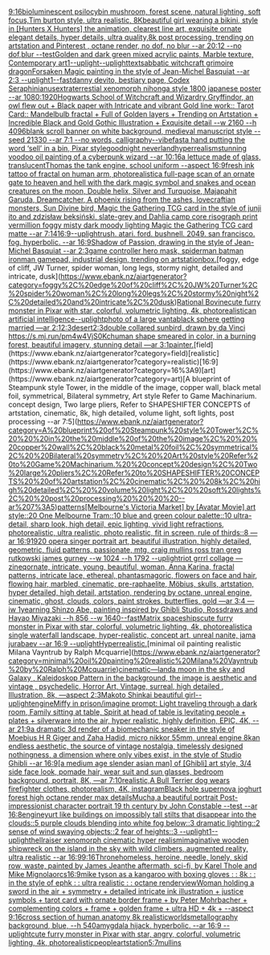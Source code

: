 [9:16](https://www.ebank.nz/aiartgenerator?category=9%3A16)[bioluminescent psilocybin mushroom, forest scene, natural lighting, soft focus,Tim burton style, ultra realistic, 8K](https://www.ebank.nz/aiartgenerator?category=bioluminescent%20psilocybin%20mushroom%2C%20forest%20scene%2C%20natural%20lighting%2C%20soft%20focus%2CTim%20burton%20style%2C%20ultra%20realistic%2C%208K)[beautiful girl wearing a bikini, style in [Hunters X Hunters] the animation, clearest line art, exquisite ornate elegant details, hyper details, ultra quality,8k post processing, trending on artstation and Pinterest , octane render, no dof, no blur --ar 20:12 --no dof,blur --test](https://www.ebank.nz/aiartgenerator?category=beautiful%20girl%20wearing%20a%20bikini%2C%20style%20in%20%5BHunters%20X%20Hunters%5D%20the%20animation%2C%20clearest%20line%20art%2C%20exquisite%20ornate%20elegant%20details%2C%20hyper%20details%2C%20ultra%20quality%2C8k%20post%20processing%2C%20trending%20on%20artstation%20and%20Pinterest%20%2C%20octane%20render%2C%20no%20dof%2C%20no%20blur%20--ar%2020%3A12%20--no%20dof%2Cblur%20--test)[Golden and dark green mixed acrylic paints, Marble texture, Contemporary art](https://www.ebank.nz/aiartgenerator?category=Golden%20and%20dark%20green%20mixed%20acrylic%20paints%2C%20Marble%20texture%2C%20Contemporary%20art)[1](https://www.ebank.nz/aiartgenerator?category=1)[--uplight](https://www.ebank.nz/aiartgenerator?category=--uplight)[--uplight](https://www.ebank.nz/aiartgenerator?category=--uplight)[text](https://www.ebank.nz/aiartgenerator?category=text)[sabbatic witchcraft grimoire dragon](https://www.ebank.nz/aiartgenerator?category=sabbatic%20witchcraft%20grimoire%20dragon)[Forsaken Magic painting in the style of Jean-Michel Basquiat --ar 2:3 --uplight](https://www.ebank.nz/aiartgenerator?category=Forsaken%20Magic%20painting%20in%20the%20style%20of%20Jean-Michel%20Basquiat%20--ar%202%3A3%20--uplight)[1](https://www.ebank.nz/aiartgenerator?category=1)[--fast](https://www.ebank.nz/aiartgenerator?category=--fast)[danny devito, bestiary page, Codex Seraphinianus](https://www.ebank.nz/aiartgenerator?category=danny%20devito%2C%20bestiary%20page%2C%20Codex%20Seraphinianus)[extraterrestial xenomorph nihonga style 1800 japanese poster --ar 1080:1920](https://www.ebank.nz/aiartgenerator?category=extraterrestial%20xenomorph%20nihonga%20style%201800%20japanese%20poster%20--ar%201080%3A1920)[Hogwarts School of Witchcraft and Wizardry Gryffindor, an owl flew out + Black paper with Intricate and vibrant Gold line work:: Tarot Card:: Mandelbulb fractal + Full of Golden layers + Trending on Artstation + Incredible Black and Gold Gothic Illustration + Exquisite detail --w 2160  --h 4096](https://www.ebank.nz/aiartgenerator?category=Hogwarts%20School%20of%20Witchcraft%20and%20Wizardry%20Gryffindor%2C%20an%20owl%20flew%20out%20%2B%20Black%20paper%20with%20Intricate%20and%20vibrant%20Gold%20line%20work%3A%3A%20Tarot%20Card%3A%3A%20Mandelbulb%20fractal%20%2B%20Full%20of%20Golden%20layers%20%2B%20Trending%20on%20Artstation%20%2B%20Incredible%20Black%20and%20Gold%20Gothic%20Illustration%20%2B%20Exquisite%20detail%20--w%202160%20%20--h%204096)[blank scroll banner on white background, medieval manuscript style --seed 21330 --ar 7:1 --no words, calligraphy](https://www.ebank.nz/aiartgenerator?category=blank%20scroll%20banner%20on%20white%20background%2C%20medieval%20manuscript%20style%20--seed%2021330%20--ar%207%3A1%20--no%20words%2C%20calligraphy)[--vibefast](https://www.ebank.nz/aiartgenerator?category=--vibefast)[a hand putting the word ‘sell’ in a bin, Pixar style](https://www.ebank.nz/aiartgenerator?category=a%20hand%20putting%20the%20word%20%E2%80%98sell%E2%80%99%20in%20a%20bin%2C%20Pixar%20style)[goodnight neverland](https://www.ebank.nz/aiartgenerator?category=goodnight%20neverland)[hyperrealism](https://www.ebank.nz/aiartgenerator?category=hyperrealism)[stunning voodoo oil painting of a cyberpunk wizard --ar 10:16](https://www.ebank.nz/aiartgenerator?category=stunning%20voodoo%20oil%20painting%20of%20a%20cyberpunk%20wizard%20--ar%2010%3A16)[a lettuce made of glass, translucent](https://www.ebank.nz/aiartgenerator?category=a%20lettuce%20made%20of%20glass%2C%20translucent)[Thomas the tank engine, school uniform --aspect 16:9](https://www.ebank.nz/aiartgenerator?category=Thomas%20the%20tank%20engine%2C%20school%20uniform%20--aspect%2016%3A9)[fresh ink tattoo of fractal on human arm, photorealistic](https://www.ebank.nz/aiartgenerator?category=fresh%20ink%20tattoo%20of%20fractal%20on%20human%20arm%2C%20photorealistic)[a full-page scan of an ornate gate to heaven and hell with the dark magic symbol and snakes and ocean creatures on the moon, Double helix, Silver and Turquoise, Majapahit Garuda, Dreamcatcher, A phoenix rising from the ashes, lovecraftian monsters, Sun Divine bird, Magic the Gathering TCG card in the style of junji ito and zdzisław beksiński, slate-grey and Dahlia camp core risograph print vermillion foggy misty dark moody lighting Magic the Gathering TCG card matte --ar 7:14](https://www.ebank.nz/aiartgenerator?category=a%20full-page%20scan%20of%20an%20ornate%20gate%20to%20heaven%20and%20hell%20with%20the%20dark%20magic%20symbol%20and%20snakes%20and%20ocean%20creatures%20on%20the%20moon%2C%20Double%20helix%2C%20Silver%20and%20Turquoise%2C%20Majapahit%20Garuda%2C%20Dreamcatcher%2C%20A%20phoenix%20rising%20from%20the%20ashes%2C%20lovecraftian%20monsters%2C%20Sun%20Divine%20bird%2C%20Magic%20the%20Gathering%20TCG%20card%20in%20the%20style%20of%20junji%20ito%20and%20zdzis%C5%82aw%20beksi%C5%84ski%2C%20slate-grey%20and%20Dahlia%20camp%20core%20risograph%20print%20vermillion%20foggy%20misty%20dark%20moody%20lighting%20Magic%20the%20Gathering%20TCG%20card%20matte%20--ar%207%3A14)[16:9](https://www.ebank.nz/aiartgenerator?category=16%3A9)[--uplight](https://www.ebank.nz/aiartgenerator?category=--uplight)[rush.  atari.  ford.  bushnell.  2049.  san francisco.  fog. hyperbolic.  --ar 16:9](https://www.ebank.nz/aiartgenerator?category=rush.%20%20atari.%20%20ford.%20%20bushnell.%20%202049.%20%20san%20francisco.%20%20fog.%20hyperbolic.%20%20--ar%2016%3A9)[Shadow of Passion, drawing in the style of Jean-Michel Basquiat --ar 2:3](https://www.ebank.nz/aiartgenerator?category=Shadow%20of%20Passion%2C%20drawing%20in%20the%20style%20of%20Jean-Michel%20Basquiat%20--ar%202%3A3)[game controller hero mask, spiderman batman ironman gamepad, industrial design, trending on artstation](https://www.ebank.nz/aiartgenerator?category=game%20controller%20hero%20mask%2C%20spiderman%20batman%20ironman%20gamepad%2C%20industrial%20design%2C%20trending%20on%20artstation)[box.](https://www.ebank.nz/aiartgenerator?category=box.)[foggy, edge of cliff, JW Turner, spider woman, long legs, stormy night, detailed and intricate, dusk](https://www.ebank.nz/aiartgenerator?category=foggy%2C%20edge%20of%20cliff%2C%20JW%20Turner%2C%20spider%20woman%2C%20long%20legs%2C%20stormy%20night%2C%20detailed%20and%20intricate%2C%20dusk)[Rational Bovine](https://www.ebank.nz/aiartgenerator?category=Rational%20Bovine)[cute furry monster in Pixar with star, colorful, volumetric lighting, 4k, photorealistic](https://www.ebank.nz/aiartgenerator?category=cute%20furry%20monster%20in%20Pixar%20with%20star%2C%20colorful%2C%20volumetric%20lighting%2C%204k%2C%20photorealistic)[an artificial intelligence](https://www.ebank.nz/aiartgenerator?category=an%20artificial%20intelligence)[--uplight](https://www.ebank.nz/aiartgenerator?category=--uplight)[photo of a large vantablack sphere getting married  —ar 2:1](https://www.ebank.nz/aiartgenerator?category=photo%20of%20a%20large%20vantablack%20sphere%20getting%20married%20%20%E2%80%94ar%202%3A1)[2:3](https://www.ebank.nz/aiartgenerator?category=2%3A3)[desert](https://www.ebank.nz/aiartgenerator?category=desert)[2:3](https://www.ebank.nz/aiartgenerator?category=2%3A3)[double collared sunbird, drawn by  da Vinci <https://s.mj.run/pm4w4VjS0Kc>](https://www.ebank.nz/aiartgenerator?category=double%20collared%20sunbird%2C%20drawn%20by%20%20da%20Vinci%20%3Chttps%3A//s.mj.run/pm4w4VjS0Kc%3E)[human shape smeared in color, in a burning forest, beautiful imagery, stunning detail —ar 3:1](https://www.ebank.nz/aiartgenerator?category=human%20shape%20smeared%20in%20color%2C%20in%20a%20burning%20forest%2C%20beautiful%20imagery%2C%20stunning%20detail%20%E2%80%94ar%203%3A1)[painter.](https://www.ebank.nz/aiartgenerator?category=painter.)[field](https://www.ebank.nz/aiartgenerator?category=field)[realistic](https://www.ebank.nz/aiartgenerator?category=realistic)[16:9](https://www.ebank.nz/aiartgenerator?category=16%3A9)[art](https://www.ebank.nz/aiartgenerator?category=art)[A blueprint of Steampunk style Tower,   in the middle of the image,   copper wall, black metal foil, symmetrical,  Bilateral symmetry,  Art style Refer to Game Machinarium.  concept design, Two large pliers, Refer to SHAPESHIFTER CONCEPTS  of artstation, cinematic,  8k, high detailed,  volume light,  soft lights,  post processing    --ar 7:5](https://www.ebank.nz/aiartgenerator?category=A%20blueprint%20of%20Steampunk%20style%20Tower%2C%20%20%20in%20the%20middle%20of%20the%20image%2C%20%20%20copper%20wall%2C%20black%20metal%20foil%2C%20symmetrical%2C%20%20Bilateral%20symmetry%2C%20%20Art%20style%20Refer%20to%20Game%20Machinarium.%20%20concept%20design%2C%20Two%20large%20pliers%2C%20Refer%20to%20SHAPESHIFTER%20CONCEPTS%20%20of%20artstation%2C%20cinematic%2C%20%208k%2C%20high%20detailed%2C%20%20volume%20light%2C%20%20soft%20lights%2C%20%20post%20processing%20%20%20%20--ar%207%3A5)[patterns](https://www.ebank.nz/aiartgenerator?category=patterns)[[Melbourne's Victoria Market] by [Avatar Movie] art style::20 One Melbourne Tram::10 blue and green colour palette::10 ultra-detail, sharp look, high detail, epic lighting, vivid light refractions, photorealistic, ultra realistic, photo realistic, fit in screen, rule of thirds::8 —ar 16:9](https://www.ebank.nz/aiartgenerator?category=%5BMelbourne%27s%20Victoria%20Market%5D%20by%20%5BAvatar%20Movie%5D%20art%20style%3A%3A20%20One%20Melbourne%20Tram%3A%3A10%20blue%20and%20green%20colour%20palette%3A%3A10%20ultra-detail%2C%20sharp%20look%2C%20high%20detail%2C%20epic%20lighting%2C%20vivid%20light%20refractions%2C%20photorealistic%2C%20ultra%20realistic%2C%20photo%20realistic%2C%20fit%20in%20screen%2C%20rule%20of%20thirds%3A%3A8%20%E2%80%94ar%2016%3A9)[1920 opera singer portrait art, beautiful illustration, highly detailed, geometric, fluid patterns, passionate, mtg, craig mullins ross tran greg rutkowski james gurney --w 1024 --h 1792 --uplight](https://www.ebank.nz/aiartgenerator?category=1920%20opera%20singer%20portrait%20art%2C%20beautiful%20illustration%2C%20highly%20detailed%2C%20geometric%2C%20fluid%20patterns%2C%20passionate%2C%20mtg%2C%20craig%20mullins%20ross%20tran%20greg%20rutkowski%20james%20gurney%20--w%201024%20--h%201792%20--uplight)[riot grrrl collage —zineq](https://www.ebank.nz/aiartgenerator?category=riot%20grrrl%20collage%20%E2%80%94zineq)[ornate, intricate, young, beautiful, woman, Anna Karina, fractal patterns, intricate lace, ethereal, phantasmagoric, flowers on face and hair, flowing hair, marbled, cinematic, pre-raphaelite, Möbius, skulls, artstation, hyper detailed, high detail, artstation, rendering by octane, unreal engine, cinematic, ghost, clouds, colors, paint strokes, butterflies, gold —ar 3:4 —iw 1](https://www.ebank.nz/aiartgenerator?category=ornate%2C%20intricate%2C%20young%2C%20beautiful%2C%20woman%2C%20Anna%20Karina%2C%20fractal%20patterns%2C%20intricate%20lace%2C%20ethereal%2C%20phantasmagoric%2C%20flowers%20on%20face%20and%20hair%2C%20flowing%20hair%2C%20marbled%2C%20cinematic%2C%20pre-raphaelite%2C%20M%C3%B6bius%2C%20skulls%2C%20artstation%2C%20hyper%20detailed%2C%20high%20detail%2C%20artstation%2C%20rendering%20by%20octane%2C%20unreal%20engine%2C%20cinematic%2C%20ghost%2C%20clouds%2C%20colors%2C%20paint%20strokes%2C%20butterflies%2C%20gold%20%E2%80%94ar%203%3A4%20%E2%80%94iw%201)[yearning Shinzo Abe, painting inspired by Ghibli Studio, Rossdraws and Hayao Miyazaki --h 856 --w 1640](https://www.ebank.nz/aiartgenerator?category=yearning%20Shinzo%20Abe%2C%20painting%20inspired%20by%20Ghibli%20Studio%2C%20Rossdraws%20and%20Hayao%20Miyazaki%20--h%20856%20--w%201640)[--fast](https://www.ebank.nz/aiartgenerator?category=--fast)[Matrix spaceships](https://www.ebank.nz/aiartgenerator?category=Matrix%20spaceships)[cute furry monster in Pixar with star, colorful, volumetric lighting, 4k, photorealistic](https://www.ebank.nz/aiartgenerator?category=cute%20furry%20monster%20in%20Pixar%20with%20star%2C%20colorful%2C%20volumetric%20lighting%2C%204k%2C%20photorealistic)[a single waterfall landscape, hyper-realistic, concept art, unreal nanite, jama jurabaev --ar 16:9 --uplight](https://www.ebank.nz/aiartgenerator?category=a%20single%20waterfall%20landscape%2C%20hyper-realistic%2C%20concept%20art%2C%20unreal%20nanite%2C%20jama%20jurabaev%20--ar%2016%3A9%20--uplight)[Hyperrealistic.](https://www.ebank.nz/aiartgenerator?category=Hyperrealistic.)[minimal oil painting realistic Milana Vayntrub by Ralph Mcquarrie](https://www.ebank.nz/aiartgenerator?category=minimal%20oil%20painting%20realistic%20Milana%20Vayntrub%20by%20Ralph%20Mcquarrie)[cinematic](https://www.ebank.nz/aiartgenerator?category=cinematic)[—land](https://www.ebank.nz/aiartgenerator?category=%E2%80%94land)[a moon in the sky and Galaxy , Kaleidoskop Pattern in the background, the image is aesthetic and vintage , psychedelic, Horror Art, Vintage, surreal, high detailed , Illustration, 8k, —aspect 2:3](https://www.ebank.nz/aiartgenerator?category=a%20moon%20in%20the%20sky%20and%20Galaxy%20%2C%20Kaleidoskop%20Pattern%20in%20the%20background%2C%20the%20image%20is%20aesthetic%20and%20vintage%20%2C%20psychedelic%2C%20Horror%20Art%2C%20Vintage%2C%20surreal%2C%20high%20detailed%20%2C%20Illustration%2C%208k%2C%20%E2%80%94aspect%202%3A3)[Makoto Shinkai beautiful girl](https://www.ebank.nz/aiartgenerator?category=Makoto%20Shinkai%20beautiful%20girl)[--uplight](https://www.ebank.nz/aiartgenerator?category=--uplight)[engine](https://www.ebank.nz/aiartgenerator?category=engine)[Miffy in prison](https://www.ebank.nz/aiartgenerator?category=Miffy%20in%20prison)[/imagine prompt: Light traveling through a dark room, Family sitting at table, Spirit at head of table is levitating people + plates + silverware into the air, hyper realistic, highly definition, EPIC, 4K, --ar 21:9](https://www.ebank.nz/aiartgenerator?category=/imagine%20prompt%3A%20Light%20traveling%20through%20a%20dark%20room%2C%20Family%20sitting%20at%20table%2C%20Spirit%20at%20head%20of%20table%20is%20levitating%20people%20%2B%20plates%20%2B%20silverware%20into%20the%20air%2C%20hyper%20realistic%2C%20highly%20definition%2C%20EPIC%2C%204K%2C%20--ar%2021%3A9)[a dramatic 3d render of a biomechanic sneaker in the style of Moebius H R Giger and Zaha Hadid, micro nikkor 55mm, unreal engine 8k](https://www.ebank.nz/aiartgenerator?category=a%20dramatic%203d%20render%20of%20a%20biomechanic%20sneaker%20in%20the%20style%20of%20Moebius%20H%20R%20Giger%20and%20Zaha%20Hadid%2C%20micro%20nikkor%2055mm%2C%20unreal%20engine%208k)[an endless aesthetic, the source of vintage nostalgia, timelessly designed nothingness, a dimension where only vibes exist, in the style of Studio Ghibli --ar 16:9](https://www.ebank.nz/aiartgenerator?category=an%20endless%20aesthetic%2C%20the%20source%20of%20vintage%20nostalgia%2C%20timelessly%20designed%20nothingness%2C%20a%20dimension%20where%20only%20vibes%20exist%2C%20in%20the%20style%20of%20Studio%20Ghibli%20--ar%2016%3A9)[[a medium age slender asian man] of [Ghibli] art style, 3/4 side face look, pomade hair, wear suit and sun glasses, bedroom background, portrait, 8K,  —ar 7:10](https://www.ebank.nz/aiartgenerator?category=%5Ba%20medium%20age%20slender%20asian%20man%5D%20of%20%5BGhibli%5D%20art%20style%2C%203/4%20side%20face%20look%2C%20pomade%20hair%2C%20wear%20suit%20and%20sun%20glasses%2C%20bedroom%20background%2C%20portrait%2C%208K%2C%20%20%E2%80%94ar%207%3A10)[realistic,](https://www.ebank.nz/aiartgenerator?category=realistic%2C)[A Bull Terrier dog wears firefighter clothes, photorealism, 4K, instagram](https://www.ebank.nz/aiartgenerator?category=A%20Bull%20Terrier%20dog%20wears%20firefighter%20clothes%2C%20photorealism%2C%204K%2C%20instagram)[Black hole supernova joghurt forest high octane render max details](https://www.ebank.nz/aiartgenerator?category=Black%20hole%20supernova%20joghurt%20forest%20high%20octane%20render%20max%20details)[Mucha,](https://www.ebank.nz/aiartgenerator?category=Mucha%2C)[a beautiful portrait Post-impressionist character portrait 19 th century by John Constable --test --ar 16:8](https://www.ebank.nz/aiartgenerator?category=a%20beautiful%20portrait%20Post-impressionist%20character%20portrait%2019%20th%20century%20by%20John%20Constable%20--test%20--ar%2016%3A8)[engine](https://www.ebank.nz/aiartgenerator?category=engine)[yurt like buildings on impossibly tall stilts that disappear into the clouds::5 purple clouds blending into white fog below::3 dramatic lighting::2 sense of wind swaying objects::2 fear of heights::3 --uplight](https://www.ebank.nz/aiartgenerator?category=yurt%20like%20buildings%20on%20impossibly%20tall%20stilts%20that%20disappear%20into%20the%20clouds%3A%3A5%20purple%20clouds%20blending%20into%20white%20fog%20below%3A%3A3%20dramatic%20lighting%3A%3A2%20sense%20of%20wind%20swaying%20objects%3A%3A2%20fear%20of%20heights%3A%3A3%20--uplight)[1](https://www.ebank.nz/aiartgenerator?category=1)[--uplight](https://www.ebank.nz/aiartgenerator?category=--uplight)[hellraiser xenomorph cinematic hyper realism](https://www.ebank.nz/aiartgenerator?category=hellraiser%20xenomorph%20cinematic%20hyper%20realism)[imaginative wooden shipwreck on the island in the sky with wild climbers, augmented reality, ultra realistic --ar 16:9](https://www.ebank.nz/aiartgenerator?category=imaginative%20wooden%20shipwreck%20on%20the%20island%20in%20the%20sky%20with%20wild%20climbers%2C%20augmented%20reality%2C%20ultra%20realistic%20--ar%2016%3A9)[9:16](https://www.ebank.nz/aiartgenerator?category=9%3A16)[Throne](https://www.ebank.nz/aiartgenerator?category=Throne)[homeless, heroine, needle, lonely, skid row, waste, painted by James Jean](https://www.ebank.nz/aiartgenerator?category=homeless%2C%20heroine%2C%20needle%2C%20lonely%2C%20skid%20row%2C%20waste%2C%20painted%20by%20James%20Jean)[the aftermath, sci-fi, by Karel Thole and Mike Mignola](https://www.ebank.nz/aiartgenerator?category=the%20aftermath%2C%20sci-fi%2C%20by%20Karel%20Thole%20and%20Mike%20Mignola)[orcs](https://www.ebank.nz/aiartgenerator?category=orcs)[16:9](https://www.ebank.nz/aiartgenerator?category=16%3A9)[mike tyson as a kangaroo with boxing gloves : : 8k : : in the style of ephk : : ultra realistic : : octane render](https://www.ebank.nz/aiartgenerator?category=mike%20tyson%20as%20a%20kangaroo%20with%20boxing%20gloves%20%3A%20%3A%208k%20%3A%20%3A%20in%20the%20style%20of%20ephk%20%3A%20%3A%20ultra%20realistic%20%3A%20%3A%20octane%20render)[view](https://www.ebank.nz/aiartgenerator?category=view)[Woman holding a sword in the air + symmetry + detailed intricate ink illustration + justice symbols + tarot card with ornate border frame + by Peter Mohrbacher + complementing colors + frame + golden frame + ultra HD + 4k + --aspect 9:16](https://www.ebank.nz/aiartgenerator?category=Woman%20holding%20a%20sword%20in%20the%20air%20%2B%20symmetry%20%2B%20detailed%20intricate%20ink%20illustration%20%2B%20justice%20symbols%20%2B%20tarot%20card%20with%20ornate%20border%20frame%20%2B%20by%20Peter%20Mohrbacher%20%2B%20complementing%20colors%20%2B%20frame%20%2B%20golden%20frame%20%2B%20ultra%20HD%20%2B%204k%20%2B%20--aspect%209%3A16)[cross section of human anatomy 8k realistic](https://www.ebank.nz/aiartgenerator?category=cross%20section%20of%20human%20anatomy%208k%20realistic)[worlds](https://www.ebank.nz/aiartgenerator?category=worlds)[metallography background, blue, --h 540](https://www.ebank.nz/aiartgenerator?category=metallography%20background%2C%20blue%2C%20--h%20540)[amygdala hijack.  hyperbolic.  --ar 16:9 --uplight](https://www.ebank.nz/aiartgenerator?category=amygdala%20hijack.%20%20hyperbolic.%20%20--ar%2016%3A9%20--uplight)[cute furry monster in Pixar with star, angry, colorful, volumetric lighting, 4k, photorealistic](https://www.ebank.nz/aiartgenerator?category=cute%20furry%20monster%20in%20Pixar%20with%20star%2C%20angry%2C%20colorful%2C%20volumetric%20lighting%2C%204k%2C%20photorealistic)[people](https://www.ebank.nz/aiartgenerator?category=people)[artstation](https://www.ebank.nz/aiartgenerator?category=artstation)[5:7](https://www.ebank.nz/aiartgenerator?category=5%3A7)[mullins](https://www.ebank.nz/aiartgenerator?category=mullins)